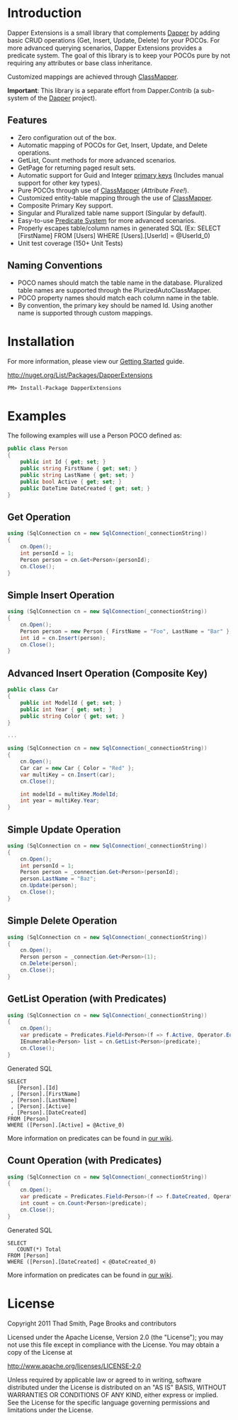 # Introduction

Dapper Extensions is a small library that complements [Dapper](https://github.com/SamSaffron/dapper-dot-net) by adding basic CRUD operations (Get, Insert, Update, Delete) for your POCOs. For more advanced querying scenarios, Dapper Extensions provides a predicate system. The goal of this library is to keep your POCOs pure by not requiring any attributes or base class inheritance.

Customized mappings are achieved through [ClassMapper](https://github.com/tmsmith/Dapper-Extensions/wiki/AutoClassMapper). 

**Important**: This library is a separate effort from Dapper.Contrib (a sub-system of the [Dapper](https://github.com/SamSaffron/dapper-dot-net) project).

Features
--------
* Zero configuration out of the box.
* Automatic mapping of POCOs for Get, Insert, Update, and Delete operations.
* GetList, Count methods for more advanced scenarios.
* GetPage for returning paged result sets.
* Automatic support for Guid and Integer [primary keys](https://github.com/tmsmith/Dapper-Extensions/wiki/KeyTypes) (Includes manual support for other key types).
* Pure POCOs through use of [ClassMapper](https://github.com/tmsmith/Dapper-Extensions/wiki/AutoClassMapper) (_Attribute Free!_).
* Customized entity-table mapping through the use of [ClassMapper](https://github.com/tmsmith/Dapper-Extensions/wiki/AutoClassMapper).
* Composite Primary Key support.
* Singular and Pluralized table name support (Singular by default).
* Easy-to-use [Predicate System](https://github.com/tmsmith/Dapper-Extensions/wiki/Predicates) for more advanced scenarios.
* Properly escapes table/column names in generated SQL (Ex: SELECT [FirstName] FROM [Users] WHERE [Users].[UserId] = @UserId_0)
* Unit test coverage (150+ Unit Tests)

Naming Conventions
------------------
* POCO names should match the table name in the database. Pluralized table names are supported through the PlurizedAutoClassMapper.
* POCO property names should match each column name in the table.
* By convention, the primary key should be named Id. Using another name is supported through custom mappings.

# Installation

For more information, please view our [Getting Started](https://github.com/tmsmith/Dapper-Extensions/wiki/Getting-Started) guide.

http://nuget.org/List/Packages/DapperExtensions

```
PM> Install-Package DapperExtensions
```

# Examples
The following examples will use a Person POCO defined as:

```c#
public class Person
{
    public int Id { get; set; }
    public string FirstName { get; set; }
    public string LastName { get; set; }
    public bool Active { get; set; }
    public DateTime DateCreated { get; set; }
}
```


## Get Operation

```c#
using (SqlConnection cn = new SqlConnection(_connectionString))
{
    cn.Open();
    int personId = 1;
    Person person = cn.Get<Person>(personId);	
    cn.Close();
}
```

## Simple Insert Operation

```c#
using (SqlConnection cn = new SqlConnection(_connectionString))
{
    cn.Open();
    Person person = new Person { FirstName = "Foo", LastName = "Bar" };
    int id = cn.Insert(person);
    cn.Close();
}
```

## Advanced Insert Operation (Composite Key)

```c#
public class Car
{
    public int ModelId { get; set; }
    public int Year { get; set; }
    public string Color { get; set; }
}

...

using (SqlConnection cn = new SqlConnection(_connectionString))
{
    cn.Open();
    Car car = new Car { Color = "Red" };
    var multiKey = cn.Insert(car);
    cn.Close();

    int modelId = multiKey.ModelId;
    int year = multiKey.Year;
}
```

## Simple Update Operation

```c#
using (SqlConnection cn = new SqlConnection(_connectionString))
{
    cn.Open();
    int personId = 1;
    Person person = _connection.Get<Person>(personId);
    person.LastName = "Baz";
    cn.Update(person);
    cn.Close();
}
```


## Simple Delete Operation

```c#
using (SqlConnection cn = new SqlConnection(_connectionString))
{
    cn.Open();
    Person person = _connection.Get<Person>(1);
    cn.Delete(person);
    cn.Close();
}
```

## GetList Operation (with Predicates)

```c#
using (SqlConnection cn = new SqlConnection(_connectionString))
{
    cn.Open();
    var predicate = Predicates.Field<Person>(f => f.Active, Operator.Eq, true);
    IEnumerable<Person> list = cn.GetList<Person>(predicate);
    cn.Close();
}
```

Generated SQL

```
SELECT 
   [Person].[Id]
 , [Person].[FirstName]
 , [Person].[LastName]
 , [Person].[Active]
 , [Person].[DateCreated] 
FROM [Person] 
WHERE ([Person].[Active] = @Active_0)
```

More information on predicates can be found in [our wiki](https://github.com/tmsmith/Dapper-Extensions/wiki/Predicates).


## Count Operation (with Predicates)

```c#
using (SqlConnection cn = new SqlConnection(_connectionString))
{
    cn.Open();
    var predicate = Predicates.Field<Person>(f => f.DateCreated, Operator.Lt, DateTime.UtcNow.AddDays(-5));
    int count = cn.Count<Person>(predicate);
    cn.Close();
}            
```

Generated SQL

```
SELECT 
   COUNT(*) Total 
FROM [Person] 
WHERE ([Person].[DateCreated] < @DateCreated_0)
```

More information on predicates can be found in [our wiki](https://github.com/tmsmith/Dapper-Extensions/wiki/Predicates).


# License

Copyright 2011 Thad Smith, Page Brooks and contributors

Licensed under the Apache License, Version 2.0 (the "License");
you may not use this file except in compliance with the License.
You may obtain a copy of the License at

http://www.apache.org/licenses/LICENSE-2.0

Unless required by applicable law or agreed to in writing, software
distributed under the License is distributed on an "AS IS" BASIS,
WITHOUT WARRANTIES OR CONDITIONS OF ANY KIND, either express or implied.
See the License for the specific language governing permissions and
limitations under the License.